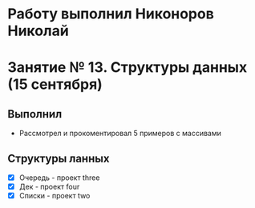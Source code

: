 # Работу выполнил Никоноров Николай

# Занятие № 13. Структуры данных (15 сентября)

## Выполнил
 - Рассмотрел и прокоментировал 5 примеров с массивами 

## Структуры ланных
 - [x] Очередь - проект three
 - [x] Дек - проект four
 - [x] Списки - проект two
